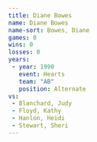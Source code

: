 ```yaml
---
title: Diane Bowes
name: Diane Bowes
name-sort: Bowes, Diane
games: 0
wins: 0
losses: 0
years:
 - year: 1990
   event: Hearts
   team: "AB"
   position: Alternate
vs:
 - Blanchard, Judy
 - Floyd, Kathy
 - Hanlon, Heidi
 - Stewart, Sheri
---
```

